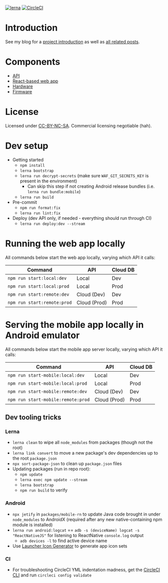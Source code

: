 [![lerna](https://img.shields.io/badge/maintained%20with-lerna-cc00ff.svg)](https://lerna.js.org/)
[![CircleCI](https://circleci.com/gh/rgiese/warm-and-fuzzy/tree/master.svg?style=shield)](https://circleci.com/gh/rgiese/warm-and-fuzzy/tree/master)

# Introduction

See my blog for a [project introduction](https://www.grumpycorp.com/posts/warm-and-fuzzy/intro/)
as well as [all related posts](https://www.grumpycorp.com/tags/posts/warm-and-fuzzy).

# Components

- [API](packages/api/README.md)
- [React-based web app](packages/webapp/README.md)
- [Hardware](hardware/README.md)
- [Firmware](firmware/README.md)

# License

Licensed under [CC-BY-NC-SA](LICENSE.md). Commercial licensing negotiable (hah).

# Dev setup

- Getting started
  - `npm install`
  - `lerna bootstrap`
  - `lerna run decrypt-secrets` (make sure `WAF_GIT_SECRETS_KEY` is present in the environment)
    - Can skip this step if not creating Android release bundles (i.e. `lerna run bundle:mobile`)
  - `lerna run build`
- Pre-commit
  - `npm run format:fix`
  - `lerna run lint:fix`
- Deploy (dev API only, if needed - everything should run through CI)
  - `lerna run deploy:dev --stream`

# Running the web app locally

All commands below start the web app locally, varying which API it calls:

| Command                     | API          | Cloud DB |
| --------------------------- | ------------ | -------- |
| `npm run start:local:dev`   | Local        | Dev      |
| `npm run start:local:prod`  | Local        | Prod     |
| `npm run start:remote:dev`  | Cloud (Dev)  | Dev      |
| `npm run start:remote:prod` | Cloud (Prod) | Prod     |

# Serving the mobile app locally in Android emulator

All commands below start the mobile app server locally, varying which API it calls:

| Command                            | API          | Cloud DB |
| ---------------------------------- | ------------ | -------- |
| `npm run start-mobile:local:dev`   | Local        | Dev      |
| `npm run start-mobile:local:prod`  | Local        | Prod     |
| `npm run start-mobile:remote:dev`  | Cloud (Dev)  | Dev      |
| `npm run start-mobile:remote:prod` | Cloud (Prod) | Prod     |

## Dev tooling tricks

### Lerna

- `lerna clean` to wipe all `node_modules` from packages (though not the root)
- `lerna link convert` to move a new package's dev dependencies up to the root `package.json`
- `npx sort-package-json` to clean up `package.json` files
- Updating packages (run in repo root):
  - `npm update`
  - `lerna exec npm update --stream`
  - `lerna bootstrap`
  - `npm run build` to verify

### Android

- `npx jetify` in `packages/mobile-rn` to update Java code brought in under `node_modules` to AndroidX (required after any new native-containing npm module is installed)
- `lerna run android:logcat` == `adb -s (deviceName) logcat -s "ReactNativeJS"` for listening to ReactNative `console.log` output
  - `adb devices -l` to find active device name
- Use [Launcher Icon Generator](https://romannurik.github.io/AndroidAssetStudio/icons-launcher.html) to generate app icon sets

### CI

- For troubleshooting CircleCI YML indentation madness, get the [CircleCI CLI](https://circleci.com/docs/2.0/local-cli/) and run `circleci config validate`
